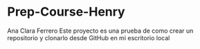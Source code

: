 # Prep-Course-Henry
Ana Clara Ferrero
Este proyecto es una prueba de como crear un repositorio
y clonarlo desde GitHub en mi escritorio local
